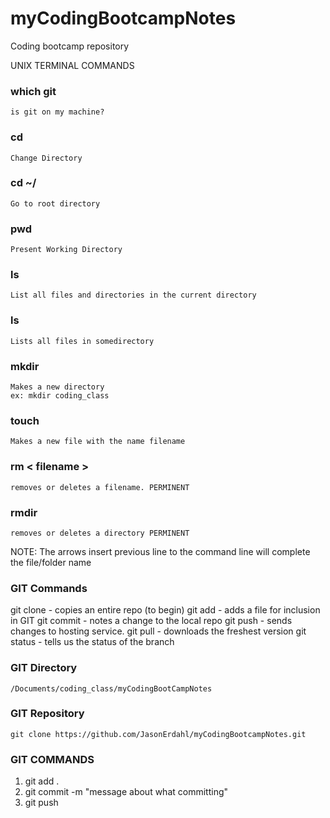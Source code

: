 # myCodingBootcampNotes
Coding bootcamp repository


UNIX TERMINAL COMMANDS
### which git
    is git on my machine?
### cd
    Change Directory
### cd ~/
    Go to root directory
### pwd
    Present Working Directory
### ls
    List all files and directories in the current directory
### ls <somedirectory>
    Lists all files in somedirectory
### mkdir
    Makes a new directory
    ex: mkdir coding_class
### touch <some filename>
    Makes a new file with the name filename
### rm < filename >
    removes or deletes a filename. PERMINENT
### rmdir <directory>
    removes or deletes a directory PERMINENT

NOTE:   The <up> <down> arrows insert previous line to the command line
        <tab> will complete the file/folder name 

### GIT Commands
git clone   - copies an entire repo (to begin)
git add     - adds a file for inclusion in GIT
git commit  - notes a change to the local repo
git push    - sends changes to hosting service.
git pull    - downloads the freshest version
git status  - tells us the status of the branch

### GIT Directory
    /Documents/coding_class/myCodingBootCampNotes

### GIT Repository
    git clone https://github.com/JasonErdahl/myCodingBootcampNotes.git

### GIT COMMANDS
1. git add .
2. git commit -m "message about what committing"
3. git push


